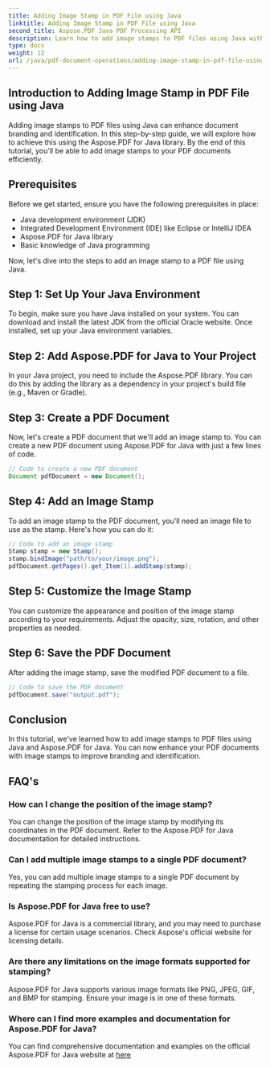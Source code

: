 ```yaml
---
title: Adding Image Stamp in PDF File using Java
linktitle: Adding Image Stamp in PDF File using Java
second_title: Aspose.PDF Java PDF Processing API
description: Learn how to add image stamps to PDF files using Java with this comprehensive Aspose.PDF for Java tutorial.
type: docs
weight: 12
url: /java/pdf-document-operations/adding-image-stamp-in-pdf-file-using-java/
---
```


## Introduction to Adding Image Stamp in PDF File using Java

Adding image stamps to PDF files using Java can enhance document branding and identification. In this step-by-step guide, we will explore how to achieve this using the Aspose.PDF for Java library. By the end of this tutorial, you'll be able to add image stamps to your PDF documents efficiently.

## Prerequisites

Before we get started, ensure you have the following prerequisites in place:

- Java development environment (JDK)
- Integrated Development Environment (IDE) like Eclipse or IntelliJ IDEA
- Aspose.PDF for Java library
- Basic knowledge of Java programming

Now, let's dive into the steps to add an image stamp to a PDF file using Java.

## Step 1: Set Up Your Java Environment

To begin, make sure you have Java installed on your system. You can download and install the latest JDK from the official Oracle website. Once installed, set up your Java environment variables.

## Step 2: Add Aspose.PDF for Java to Your Project

In your Java project, you need to include the Aspose.PDF library. You can do this by adding the library as a dependency in your project's build file (e.g., Maven or Gradle).

## Step 3: Create a PDF Document

Now, let's create a PDF document that we'll add an image stamp to. You can create a new PDF document using Aspose.PDF for Java with just a few lines of code.

```java
// Code to create a new PDF document
Document pdfDocument = new Document();
```

## Step 4: Add an Image Stamp

To add an image stamp to the PDF document, you'll need an image file to use as the stamp. Here's how you can do it:

```java
// Code to add an image stamp
Stamp stamp = new Stamp();
stamp.bindImage("path/to/your/image.png");
pdfDocument.getPages().get_Item(1).addStamp(stamp);
```

## Step 5: Customize the Image Stamp

You can customize the appearance and position of the image stamp according to your requirements. Adjust the opacity, size, rotation, and other properties as needed.

## Step 6: Save the PDF Document

After adding the image stamp, save the modified PDF document to a file.

```java
// Code to save the PDF document
pdfDocument.save("output.pdf");
```

## Conclusion

In this tutorial, we've learned how to add image stamps to PDF files using Java and Aspose.PDF for Java. You can now enhance your PDF documents with image stamps to improve branding and identification.

## FAQ's

### How can I change the position of the image stamp?

You can change the position of the image stamp by modifying its coordinates in the PDF document. Refer to the Aspose.PDF for Java documentation for detailed instructions.

### Can I add multiple image stamps to a single PDF document?

Yes, you can add multiple image stamps to a single PDF document by repeating the stamping process for each image.

### Is Aspose.PDF for Java free to use?

Aspose.PDF for Java is a commercial library, and you may need to purchase a license for certain usage scenarios. Check Aspose's official website for licensing details.

### Are there any limitations on the image formats supported for stamping?

Aspose.PDF for Java supports various image formats like PNG, JPEG, GIF, and BMP for stamping. Ensure your image is in one of these formats.

### Where can I find more examples and documentation for Aspose.PDF for Java?

You can find comprehensive documentation and examples on the official Aspose.PDF for Java website at [here](https://reference.aspose.com/pdf/java/.)
